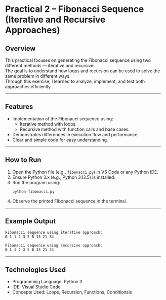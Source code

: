 # Practical 2 – Fibonacci Sequence (Iterative and Recursive Approaches)

## Overview
This practical focuses on generating the Fibonacci sequence using two different methods — iterative and recursive.  
The goal is to understand how loops and recursion can be used to solve the same problem in different ways.  
Through this exercise, I learned to analyze, implement, and test both approaches efficiently.

---

## Features
- Implementation of the Fibonacci sequence using:
  - Iterative method with loops.  
  - Recursive method with function calls and base cases.  
- Demonstrates differences in execution flow and performance.  
- Clear and simple code for easy understanding.

---

## How to Run
1. Open the Python file (e.g., `fibonacci.py`) in VS Code or any Python IDE.  
2. Ensure Python 3.x (e.g., Python 3.13.5) is installed.  
3. Run the program using:
   ```bash
   python fibonacci.py
   ```
4. Observe the printed Fibonacci sequence in the terminal.

---

## Example Output
```
Fibonacci sequence using iterative approach:  
0 1 1 2 3 5 8 13 21 34  

Fibonacci sequence using recursive approach:  
0 1 1 2 3 5 8 13 21 34
```

---

## Technologies Used
- Programming Language: Python 3  
- IDE: Visual Studio Code  
- Concepts Used: Loops, Recursion, Functions, Conditionals  
